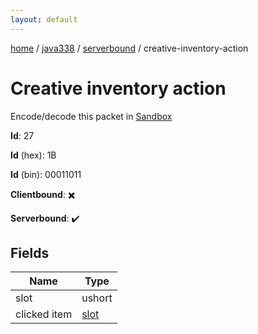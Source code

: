```yaml
---
layout: default
---
```


[home](/)  /  [java338](/protocol/java338)  /  [serverbound](/protocol/java338/serverbound)  /  creative-inventory-action

# Creative inventory action

Encode/decode this packet in [Sandbox](../../../sandbox/java338#Serverbound.CreativeInventoryAction)

**Id**: 27

**Id** (hex): 1B

**Id** (bin): 00011011

**Clientbound**: ✖️

**Serverbound**: ✔️

## Fields

Name | Type
---|---
slot | ushort
clicked item | [slot](/protocol/java338/types/slot)
